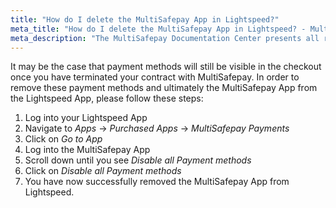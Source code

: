 ```yaml
---
title: "How do I delete the MultiSafepay App in Lightspeed?"
meta_title: "How do I delete the MultiSafepay App in Lightspeed? - MultiSafepay Docs"
meta_description: "The MultiSafepay Documentation Center presents all relevant information about our Plugins and API. You can also find support pages for payment methods, tools and general questions as well as the contact details of our Support and Integration Teams."
---
```


It may be the case that payment methods will still be visible in the checkout once you have terminated your contract with MultiSafepay. In order to remove these payment methods and ultimately the MultiSafepay App from the Lightspeed App, please follow these steps:

1. Log into your Lightspeed App
2. Navigate to _Apps_ -> _Purchased Apps_ -> _MultiSafepay Payments_
3. Click on _Go to App_
4. Log into the MultiSafepay App
5. Scroll down until you see _Disable all Payment methods_
6. Click on _Disable all Payment methods_
7. You have now successfully removed the MultiSafepay App from Lightspeed.



